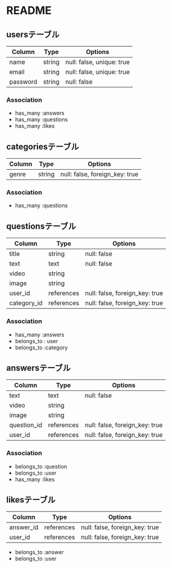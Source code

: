# README

## usersテーブル
|Column|Type|Options|
|------|----|-------|
|name|string|null: false, unique: true|
|email|string|null: false, unique: true|
|password|string|null: false|

### Association
- has_many :answers
- has_many :questions
- has_many :likes

## categoriesテーブル
|Column|Type|Options|
|------|----|-------|
|genre|string|null: false, foreign_key: true|

### Association
- has_many :questions

## questionsテーブル
|Column|Type|Options|
|------|----|-------|
|title|string|null: false||
|text|text|null: false||
|video|string||
|image|string||
|user_id|references|null: false, foreign_key: true|
|category_id|references|null: false, foreign_key: true|

### Association
- has_many :answers
- belongs_to : user
- belongs_to :category

## answersテーブル
|Column|Type|Options|
|------|----|-------|
|text|text|null: false|
|video|string||
|image|string||
|question_id|references|null: false, foreign_key: true|
|user_id|references|null: false, foreign_key: true|

### Association
- belongs_to :question
- belongs_to :user
- has_many :likes


## likesテーブル
|Column|Type|Options|
|------|----|-------|
|answer_id|references|null: false, foreign_key: true|
|user_id|references|null: false, foreign_key: true|

- belongs_to :answer
- belongs_to :user